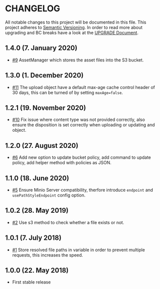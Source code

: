 # CHANGELOG

All notable changes to this project will be documented in this file. This project adheres to [Semantic Versioning](http://semver.org/).
In order to read more about upgrading and BC breaks have a look at the [UPGRADE Document](UPGRADE.md).


## 1.4.0 (7. January 2020)

+ [#9](https://github.com/luyadev/luya-aws/pull/9) AssetManager which stores the asset files into the S3 bucket.

## 1.3.0 (1. December 2020)

+ [#11](https://github.com/luyadev/luya-aws/issues/11) The upload object have a default max-age cache control header of 30 days, this can be turned of by setting `maxAge=false`.

## 1.2.1 (19. November 2020)

+ [#10](https://github.com/luyadev/luya-aws/pull/10) Fix issue where content type was not provided correctly, also ensure the disposition is set correctly when uploading or updating and object.

## 1.2.0 (27. August 2020)

+ [#6](https://github.com/luyadev/luya-aws/pull/6) Add new option to update bucket policy, add command to update policy, add helper method with policies as JSON.

## 1.1.0 (18. June 2020)

+ [#5](https://github.com/luyadev/luya-aws/pull/5) Ensure Minio Server compatibility, therfore introduce `endpoint` and `usePathStyleEndpoint` config option.

## 1.0.2 (28. May 2019)

+ [#2](https://github.com/luyadev/luya-aws/issues/2) Use s3 method to check whether a file exists or not.

## 1.0.1 (7. July 2018)

+ [#1](https://github.com/luyadev/luya-aws/issues/1) Store resolved file paths in variable in order to prevent multiple requests, this increases the speed.

## 1.0.0 (22. May 2018)

+ First stable release
